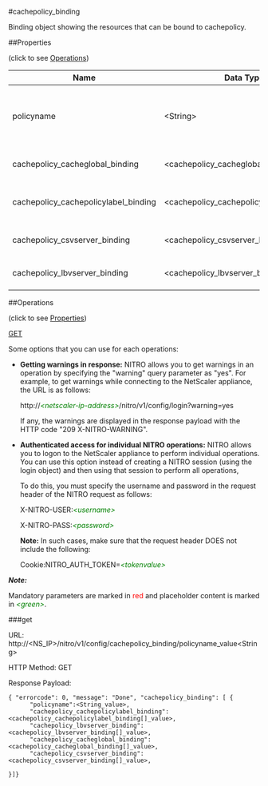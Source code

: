 #cachepolicy_binding

Binding object showing the resources that can be bound to cachepolicy.


##Properties 
<span>(click to see [Operations](#operations))</span>


<table><thead><tr><th>Name</th><th> Data Type</th><th> Permissions</th><th>Description</th></tr></thead><tbody><tr><td>policyname</td><td>&lt;String></td><td>Read-write</td><td>Name of the cache policy about which to display details.&lt;br>Minimum length = 1</td><tr><tr><td>cachepolicy_cacheglobal_binding</td><td>&lt;cachepolicy_cacheglobal_binding[]></td><td>Read-only</td><td>cacheglobal that can be bound to cachepolicy.</td><tr><tr><td>cachepolicy_cachepolicylabel_binding</td><td>&lt;cachepolicy_cachepolicylabel_binding[]></td><td>Read-only</td><td>cachepolicylabel that can be bound to cachepolicy.</td><tr><tr><td>cachepolicy_csvserver_binding</td><td>&lt;cachepolicy_csvserver_binding[]></td><td>Read-only</td><td>csvserver that can be bound to cachepolicy.</td><tr><tr><td>cachepolicy_lbvserver_binding</td><td>&lt;cachepolicy_lbvserver_binding[]></td><td>Read-only</td><td>lbvserver that can be bound to cachepolicy.</td><tr></tbody></table>
##Operations 
<span>(click to see [Properties](#properties))</span>


[GET](#get)


Some options that you can use for each operations:
<ul><li><p><b>Getting warnings in response:</b> NITRO allows you to get warnings in an operation by specifying the "warning" query parameter as "yes". For example, to get warnings while connecting to the NetScaler appliance, the URL is as follows:</p><p>http://<span style="color:green;font-style:italic;">&lt;netscaler-ip-address&gt;</span>/nitro/v1/config/login?warning=yes</p><p>If any, the warnings are displayed in the response payload with the HTTP code "209 X-NITRO-WARNING".</p></li><li><p><b>Authenticated access for individual NITRO operations:</b> NITRO allows you to logon to the NetScaler appliance to perform individual operations. You can use this option instead of creating a NITRO session (using the login object) and then using that session to perform all operations,</p><p>To do this, you must specify the username and password in the request header of the NITRO request as follows:</p><p>X-NITRO-USER:<span style="color:green;font-style:italic;">&lt;username&gt;</span></p><p>X-NITRO-PASS:<span style="color:green;font-style:italic;">&lt;password&gt;</span></p><p><b>Note:</b> In such cases, make sure that the request header DOES not include the following:</p><p>Cookie:NITRO_AUTH_TOKEN=<span style="color:green;font-style:italic;">&lt;tokenvalue&gt;</span></p></li></ul>



***Note:*** 
Mandatory parameters are marked in <span style="color:#FF0000;">red</span> and placeholder content is marked in <span style="color:green;font-style:italic">&lt;green&gt;</span>.

###get



URL: http://&lt;NS_IP&gt;/nitro/v1/config/cachepolicy_binding/policyname_value&lt;String&gt;
HTTP Method: GET
Response Payload: ```{ "errorcode": 0, "message": "Done", "cachepolicy_binding": [ {      "policyname":<String_value>,      "cachepolicy_cachepolicylabel_binding":<cachepolicy_cachepolicylabel_binding[]_value>,      "cachepolicy_lbvserver_binding":<cachepolicy_lbvserver_binding[]_value>,      "cachepolicy_cacheglobal_binding":<cachepolicy_cacheglobal_binding[]_value>,      "cachepolicy_csvserver_binding":<cachepolicy_csvserver_binding[]_value>,}]}```



